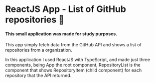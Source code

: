 # ReactJS App - List of GitHub repositories 👾

#### This small application was made for study purposes.

This app simply fetch data from the GitHub API and shows a list of repositories from a organization.

In this application I used ReactJS with TypeScript, and made just three components, being App the root component, RepositoryList is the component that shows RepositoryItem (child component) for each repository that the API returned.
